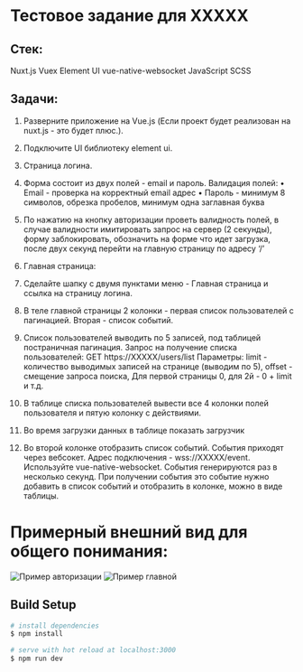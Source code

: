 # Тестовое задание для ХХХХХ

## Стек:
Nuxt.js
Vuex
Element UI
vue-native-websocket
JavaScript
SCSS

## Задачи:

1. Разверните приложение на Vue.js (Если проект будет реализован на nuxt.js - это будет плюс.).
2. Подключите UI библиотеку element ui.
3. Страница логина.
  1. Форма состоит из двух полей - email и пароль.
     Валидация полей:
    • Email - проверка на корректный email адрес
    • Пароль - минимум 8 символов, обрезка пробелов, минимум одна заглавная буква
  2. По нажатию на кнопку авторизации проветь валидность полей, в случае валидности имитировать запрос на сервер
    (2 секунды), форму заблокировать, обозначить на форме что идет загрузка, после двух секунд перейти на главную страницу по адресу ‘/’

4. Главная страница:
  1. Сделайте шапку с двумя пунктами меню - Главная страница и ссылка на страницу логина.
  2. В теле главной страницы 2 колонки - первая список пользователей с пагинацией. Вторая - список событий.
  3. Список пользователей выводить по 5 записей, под таблицей постраничная пагинация.
     Запрос на получение списка пользователей: GET https://XXXXX/users/list
     Параметры: limit - количество выводимых записей на странице (выводим по 5),  offset - смещение запроса поиска, Для первой страницы 0, для 2й - 0 + limit и т.д.

  4. В таблице списка пользователей вывести все 4 колонки полей пользователя и пятую колонку с действиями.

  5. Во время загрузки данных в таблице показать загрузчик
  6. Во второй колонке отобразить список событий. События приходят через вебсокет. Адрес подключения - wss://XXXXX/event. Используйте vue-native-websocket.
     События генерируются раз в несколько секунд. При получении события это событие нужно добавить в список событий и отобразить в колонке, можно в виде таблицы.

# Примерный внешний вид для общего понимания:

![Пример авторизации](Test-tasks-refs/refOne.png)
![Пример главной](Test-tasks-refs/refTwo.png)


## Build Setup

```bash
# install dependencies
$ npm install

# serve with hot reload at localhost:3000
$ npm run dev
```
